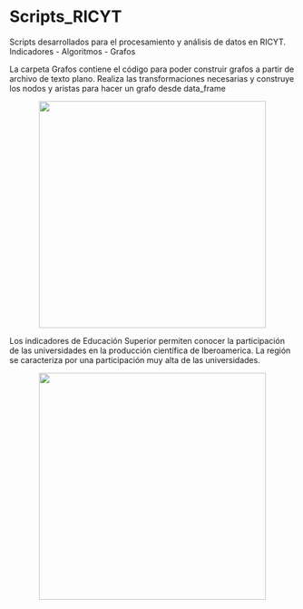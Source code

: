 # Scripts_RICYT
Scripts desarrollados para el procesamiento y análisis de datos en RICYT.  Indicadores - Algoritmos - Grafos


La carpeta Grafos contiene el código para poder construir grafos a partir de archivo de texto plano. 
Realiza las transformaciones necesarias y construye los nodos y aristas para hacer un grafo desde data_frame

<p align="center">
  <img src="https://github.com/juansokil/Scripts_RICYT/blob/master/Scripts%20Grafos/layouts.png" width="400">
</p>


Los indicadores de Educación Superior permiten conocer la participación de las universidades en la producción científica de Iberoamerica. La región se caracteriza por una participación muy alta de las universidades.

<p align="center">
  <img src="https://github.com/juansokil/Scripts_RICYT/blob/master/educacion%20Superior.png" width="400">
</p>


